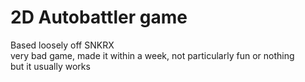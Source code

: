 # 2D Autobattler game
Based loosely off SNKRX  
very bad game, made it within a week, not particularly fun or nothing  
but it usually works  
